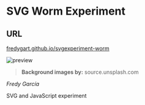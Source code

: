 # SVG Worm Experiment
## URL
[fredygart.github.io/svgexperiment-worm](https://fredygart.github.io/svgexperiment-worm/)

![preview](https://cdn.jsdelivr.net/gh/fredygart/connect/svgexpw/svgexpw1.gif)

> **Background images by:** source.unsplash.com

*Fredy García*

SVG and JavaScript experiment
